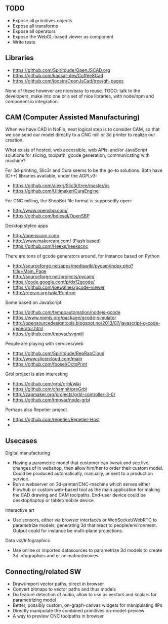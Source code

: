 
TODO
---------
* Expose all primitives objects
* Expose all transforms
* Expose all operators
* Expose the WebGL-based viewer as component
* Write tests

Libraries
-----------
* https://github.com/Spiritdude/OpenJSCAD.org
* https://github.com/kaosat-dev/CoffeeSCad
* https://github.com/joostn/OpenJsCad/tree/gh-pages

None of these however are nice/easy to reuse.
TODO: talk to the developers, make into one or a set of nice libraries,
with node/npm and component.io integration.

CAM (Computer Assisted Manufacturing)
----------------------------------
When we have CAD in NoFlo, next logical step is to consider CAM,
so that we can send our model directly to a CNC mill or 3d printer to realize our creation.

What exists of hosted, web accessible, web APIs, and/or JavaScript solutions for
slicing, toolpath, gcode generation, communicating with machine?

For 3d-printing, Slic3r and Cura seems to be the go-to solutions. Both have
(C++) libraries available, under the AGPLv3:
* https://github.com/alexrj/Slic3r/tree/master/xs
* https://github.com/Ultimaker/CuraEngine

For CNC milling, the ShopBot file format is supposedly open:
* http://www.opensbp.com/
* https://github.com/bdiesel/OpenSBP

Desktop stylee apps
* http://openscam.com/
* http://www.makercam.com/ (Flash based)
* https://github.com/Heeks/heekscnc

There are tons of gcode generators around, for instance based on Python
* http://sourceforge.net/apps/mediawiki/pycam/index.php?title=Main_Page
* http://sourceforge.net/projects/pycam/
* https://code.google.com/p/dxf2gcode/
* https://github.com/joewalnes/gcode-viewer
* http://reprap.org/wiki/Printrun

Some based on JavaScript
* https://github.com/tempoautomation/nodejs-gcode
* https://www.npmjs.org/package/gcode-simulator
* http://opensourcedesigntools.blogspot.no/2013/07/javascript-g-code-generator.html
* https://github.com/tmpvar/svgmill

People are playing with services/web
* https://github.com/Spiritdude/RepRapCloud
* http://www.slicercloud.com/main
* https://github.com/foosel/OctoPrint

Grbl project is also interesting
* https://github.com/grbl/grbl/wiki
* https://github.com/chamnit/preGrbl
* http://zapmaker.org/projects/grbl-controller-3-0/
* https://github.com/tmpvar/node-grbl

Perhaps also Repetier project
* https://github.com/repetier/Repetier-Host
* 


Usecases
----------

Digital manufacturing
* Having a parametric model that customer can tweak and see live changes of in webshop, then
allow him/her to order their custom model. Could be produced automatically, manually, or sent to a production service.
* Run a webserver on 3d-printer/CNC-machine which serves either Flowhub or custom web-based tool as the main
application for making the CAD drawing and CAM toolpaths. End-user device could be desktop/laptop or tablet/mobile device.

Interactive art
* Use sensors, either via browser interfaces or WebSocket/WebRTC to parametrize models, generating 3d that react to people/environment.
Output could for instance be multi-plane projections.

Data viz/Infographics
* Use online or imported datasources to parametrize 3d models to create 3d infographics and or animation/movies.


Connecting/related SW
--------------
* Draw/import vector paths, direct in browser
* Convert bitmaps to vector paths and thus models
* Do feature detection of audio, allow to use as vectors and scalars for parametrizing model
* Better, possibly custom, on-graph-canvas widgets for manipulating IIPs
* Directly manipulate the combined primitives on-model-preview
* A way to preview CNC toolpaths in browser
